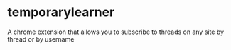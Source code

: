 # temporarylearner
A chrome extension that allows you to subscribe to threads on any site by thread or by username
